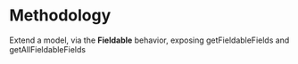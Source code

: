 # Methodology
Extend a model, via the **Fieldable** behavior, exposing getFieldableFields and getAllFieldableFields